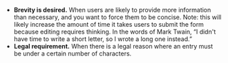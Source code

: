 - **Brevity is desired.** When users are likely to provide more information than necessary, and you want to force them to be concise. Note: this will likely increase the amount of time it takes users to submit the form because editing requires thinking. In the words of Mark Twain, “I didn't have time to write a short letter, so I wrote a long one instead.”
- **Legal requirement.** When there is a legal reason where an entry must be under a certain number of characters.
